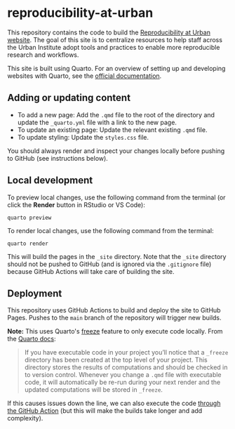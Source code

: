# reproducibility-at-urban

This repository contains the code to build the [Reproducibility at Urban website](https://ui-research.github.io/reproducibility-at-urban). The goal of this site is to centralize resources to help staff across the Urban Institute adopt tools and practices to enable more reproducible research and workflows. 

This site is built using Quarto. For an overview of setting up and developing websites with Quarto, see the [official documentation](https://quarto.org/docs/websites/). 

## Adding or updating content 

* To add a new page: Add the `.qmd` file to the root of the directory and update the `_quarto.yml` file with a link to the new page. 
* To update an existing page: Update the relevant existing `.qmd` file. 
* To update styling: Update the `styles.css` file. 

You should always render and inspect your changes locally before pushing to GitHub (see instructions below). 

## Local development 

To preview local changes, use the following command from the terminal (or click the **Render** button in RStudio or VS Code): 

```
quarto preview
```

To render local changes, use the following command from the terminal: 

```
quarto render 
```

This will build the pages in the `_site` directory. Note that the `_site` directory should not be pushed to GitHub (and is ignored via the `.gitignore` file) because GitHub Actions will take care of building the site. 

## Deployment 

This repository uses GitHub Actions to build and deploy the site to GitHub Pages. Pushes to the `main` branch of the repository will trigger new builds. 

**Note:** This uses Quarto's [freeze](https://quarto.org/docs/projects/code-execution.html#freeze) feature to only execute code locally. From the [Quarto docs](https://quarto.org/docs/publishing/github-pages.html#freezing-computations): 
> If you have executable code in your project you’ll notice that a `_freeze` directory has been created at the top level of your project. This directory stores the results of computations and should be checked in to version control. Whenever you change a `.qmd` file with executable code, it will automatically be re-run during your next render and the updated computations will be stored in `_freeze`.

If this causes issues down the line, we can also execute the code [through the GitHub Action](https://quarto.org/docs/publishing/github-pages.html#executing-code) (but this will make the builds take longer and add complexity). 